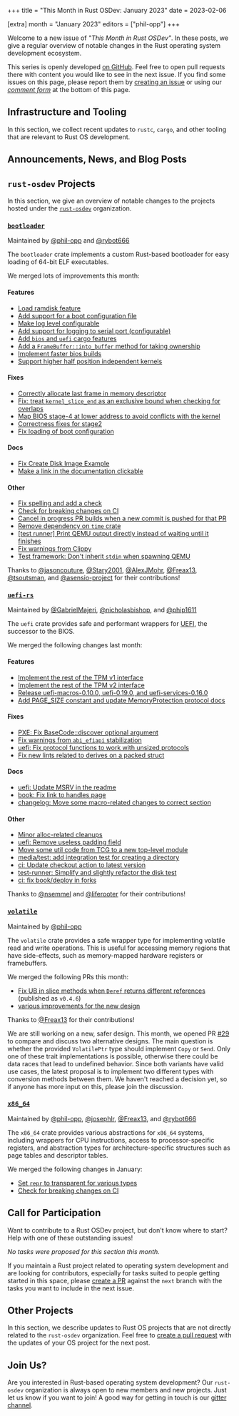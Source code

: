 +++
title = "This Month in Rust OSDev: January 2023"
date = 2023-02-06

[extra]
month = "January 2023"
editors = ["phil-opp"]
+++

Welcome to a new issue of _"This Month in Rust OSDev"_. In these posts, we give a regular overview of notable changes in the Rust operating system development ecosystem.

<!-- more -->

This series is openly developed [on GitHub](https://github.com/rust-osdev/homepage/). Feel free to open pull requests there with content you would like to see in the next issue. If you find some issues on this page, please report them by [creating an issue](https://github.com/rust-osdev/homepage/issues/new) or using our <a href="#comment-form">_comment form_</a> at the bottom of this page.

<!--
    This is a draft for the upcoming "This Month in Rust OSDev (January 2023)" post.
    Feel free to create pull requests against the `next` branch to add your
    content here.
    Please take a look at the past posts on https://rust-osdev.com/ to see the
    general structure of these posts.
-->

## Infrastructure and Tooling

In this section, we collect recent updates to `rustc`, `cargo`, and other tooling that are relevant to Rust OS development.

<!--
    Please use the following template:

    ### Summary
    <span class="maintainers">(Section written by [@author](https://github.com/author))</span>

    <text>
-->

## Announcements, News, and Blog Posts

<!--
Here we collect news, blog posts, etc. related to OS development in Rust.
Please follow this template:

- [Title](https://example.com)
  - (optional) Some additional context
-->


## `rust-osdev` Projects

In this section, we give an overview of notable changes to the projects hosted under the [`rust-osdev`] organization.

[`rust-osdev`]: https://github.com/rust-osdev/about

<!--
    Please use the following template:

    ### [`repo_name`](https://github.com/rust-osdev/repo_name)
    <span class="maintainers">Maintained by [@maintainer_1](https://github.com/maintainer_1)</span>

    The `repo_name` crate ...<<short introduction>>...

    We merged the following changes this month:
    <<changelog, either in list or text form>>
-->

### [`bootloader`](https://github.com/rust-osdev/bootloader)
<span class="maintainers">Maintained by [@phil-opp](https://github.com/phil-opp) and [@rybot666](https://github.com/rybot666)</span>

The `bootloader` crate implements a custom Rust-based bootloader for easy loading of 64-bit ELF executables.

We merged lots of improvements this month:

#### Features

- [Load ramdisk feature](https://github.com/rust-osdev/bootloader/pull/302)
- [Add support for a boot configuration file](https://github.com/rust-osdev/bootloader/pull/326)
- [Make log level configurable](https://github.com/rust-osdev/bootloader/pull/303)
- [Add support for logging to serial port (configurable)](https://github.com/rust-osdev/bootloader/pull/314)
- [Add `bios` and `uefi` cargo features](https://github.com/rust-osdev/bootloader/pull/304)
- [Add a `FrameBuffer::into_buffer` method for taking ownership](https://github.com/rust-osdev/bootloader/pull/319)
- [Implement faster bios builds](https://github.com/rust-osdev/bootloader/pull/324)
- [Support higher half position independent kernels](https://github.com/rust-osdev/bootloader/pull/289)

#### Fixes

- [Correctly allocate last frame in memory descriptor](https://github.com/rust-osdev/bootloader/pull/316)
- [Fix: treat `kernel_slice_end` as an exclusive bound when checking for overlaps](https://github.com/rust-osdev/bootloader/pull/334)
- [Map BIOS stage-4 at lower address to avoid conflicts with the kernel](https://github.com/rust-osdev/bootloader/pull/337)
- [Correctness fixes for stage2](https://github.com/rust-osdev/bootloader/pull/328)
- [Fix loading of boot configuration](https://github.com/rust-osdev/bootloader/pull/342)

#### Docs

- [Fix Create Disk Image Example](https://github.com/rust-osdev/bootloader/pull/300)
- [Make a link in the documentation clickable](https://github.com/rust-osdev/bootloader/pull/341)

#### Other

- [Fix spelling and add a check](https://github.com/rust-osdev/bootloader/pull/340)
- [Check for breaking changes on CI](https://github.com/rust-osdev/bootloader/pull/325)
- [Cancel in progress PR builds when a new commit is pushed for that PR](https://github.com/rust-osdev/bootloader/pull/322)
- [Remove dependency on `time` crate](https://github.com/rust-osdev/bootloader/pull/332)
- [[test runner] Print QEMU output directly instead of waiting until it finishes](https://github.com/rust-osdev/bootloader/pull/333)
- [Fix warnings from Clippy](https://github.com/rust-osdev/bootloader/pull/336)
- [Test framework: Don't inherit `stdin` when spawning QEMU](https://github.com/rust-osdev/bootloader/pull/339)

Thanks to [@jasoncouture](https://github.com/jasoncouture), [@Stary2001](https://github.com/Stary2001), [@AlexJMohr](https://github.com/AlexJMohr), [@Freax13](https://github.com/Freax13), [@tsoutsman](https://github.com/tsoutsman), and [@asensio-project](https://github.com/asensio-project) for their contributions!


### [`uefi-rs`](https://github.com/rust-osdev/uefi-rs)
<span class="maintainers">Maintained by [@GabrielMajeri](https://github.com/GabrielMajeri), [@nicholasbishop](https://github.com/nicholasbishop), and [@phip1611](https://github.com/phip1611)</span>

The `uefi` crate provides safe and performant wrappers for [UEFI](https://en.wikipedia.org/wiki/Unified_Extensible_Firmware_Interface), the successor to the BIOS.

We merged the following changes last month:

#### Features

- [Implement the rest of the TPM v1 interface](https://github.com/rust-osdev/uefi-rs/pull/631)
- [Implement the rest of the TPM v2 interface](https://github.com/rust-osdev/uefi-rs/pull/634)
- [Release uefi-macros-0.10.0, uefi-0.19.0, and uefi-services-0.16.0](https://github.com/rust-osdev/uefi-rs/pull/642)
- [Add PAGE_SIZE constant and update MemoryProtection protocol docs](https://github.com/rust-osdev/uefi-rs/pull/645)

#### Fixes

- [PXE: Fix BaseCode::discover optional argument](https://ygithub.com/rust-osdev/uefi-rs/pull/630)
- [Fix warnings from `abi_efiapi` stabilization](https://github.com/rust-osdev/uefi-rs/pull/635)
- [uefi: Fix protocol functions to work with unsized protocols](https://github.com/rust-osdev/uefi-rs/pull/643)
- [Fix new lints related to derives on a packed struct](https://github.com/rust-osdev/uefi-rs/pull/646)

#### Docs

- [uefi: Update MSRV in the readme](https://github.com/rust-osdev/uefi-rs/pull/626)
- [book: Fix link to handles page](https://github.com/rust-osdev/uefi-rs/pull/627)
- [changelog: Move some macro-related changes to correct section](https://github.com/rust-osdev/uefi-rs/pull/639)

#### Other

- [Minor alloc-related cleanups](https://github.com/rust-osdev/uefi-rs/pull/623)
- [uefi: Remove useless padding field](https://github.com/rust-osdev/uefi-rs/pull/629)
- [Move some util code from TCG to a new top-level module](https://github.com/rust-osdev/uefi-rs/pull/640)
- [media/test: add integration test for creating a directory](https://github.com/rust-osdev/uefi-rs/pull/625)
- [ci: Update checkout action to latest version](https://github.com/rust-osdev/uefi-rs/pull/633)
- [test-runner: Simplify and slightly refactor the disk test](https://github.com/rust-osdev/uefi-rs/pull/641)
- [ci: fix book/deploy in forks](https://github.com/rust-osdev/uefi-rs/pull/644)

Thanks to [@nsemmel](https://github.com/nsemmel) and [@liferooter](https://github.com/liferooter) for their contributions!


### [`volatile`](https://github.com/rust-osdev/volatile)
<span class="maintainers">Maintained by [@phil-opp](https://github.com/phil-opp)</span>

The `volatile` crate provides a safe wrapper type for implementing volatile read and write operations. This is useful for accessing memory regions that have side-effects, such as memory-mapped hardware registers or framebuffers.

We merged the following PRs this month:

- [Fix UB in slice methods when `Deref` returns different references](https://github.com/rust-osdev/volatile/pull/27) <span class="gray">(published as `v0.4.6`)</span>
- [various improvements for the new design](https://github.com/rust-osdev/volatile/pull/28)

Thanks to [@Freax13](https://github.com/Freax13) for their contributions!

We are still working on a new, safer design. This month, we opened PR [#29](https://github.com/rust-osdev/volatile/pull/29) to compare and discuss two alternative designs. The main question is whether the provided `VolatilePtr` type should implement `Copy` or `Send`. Only one of these trait implementations is possible, otherwise there could be data races that lead to undefined behavior. Since both variants have valid use cases, the latest proposal is to implement two different types with conversion methods between them. We haven't reached a decision yet, so if anyone has more input on this, please join the discussion.

### [`x86_64`](https://github.com/rust-osdev/x86_64)
<span class="maintainers">Maintained by [@phil-opp](https://github.com/phil-opp), [@josephlr](https://github.com/orgs/rust-osdev/people/josephlr), [@Freax13](https://github.com/orgs/rust-osdev/people/Freax13), and [@rybot666](https://github.com/orgs/rust-osdev/people/rybot666)</span>

The `x86_64` crate provides various abstractions for `x86_64` systems, including wrappers for CPU instructions, access to processor-specific registers, and abstraction types for architecture-specific structures such as page tables and descriptor tables.

We merged the following changes in January:

- [Set `repr` to transparent for various types](https://github.com/rust-osdev/x86_64/pull/402)
- [Check for breaking changes on CI](https://github.com/rust-osdev/x86_64/pull/401)


## Call for Participation

Want to contribute to a Rust OSDev project, but don't know where to start? Help with one of these outstanding issues!

<!--
    Please use the following template for adding items:
    - [(`repo_name`) Issue Description](https://example.com/link-to-issue)
-->

<span class="gray">

_No tasks were proposed for this section this month._

</span>

If you maintain a Rust project related to operating system development and are looking for contributors, especially for tasks suited to people getting started in this space, please [create a PR](https://github.com/rust-osdev/homepage/pulls) against the `next` branch with the tasks you want to include in the next issue.

## Other Projects

In this section, we describe updates to Rust OS projects that are not directly related to the `rust-osdev` organization. Feel free to [create a pull request](https://github.com/rust-osdev/homepage/pulls) with the updates of your OS project for the next post.

<!--
    Please use the following template:

    ### [`owner_name/repo_name`](https://github.com/rust-osdev/owner_name/repo_name)
    <span class="maintainers">(Section written by [@your_github_name](https://github.com/your_github_name))</span>

    ...<<your project updates>>...
-->

## Join Us?

Are you interested in Rust-based operating system development? Our `rust-osdev` organization is always open to new members and new projects. Just let us know if you want to join! A good way for getting in touch is our [gitter channel](https://gitter.im/rust-osdev/Lobby).
